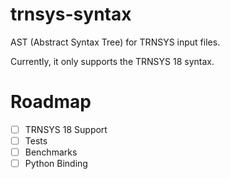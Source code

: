 # trnsys-syntax

AST (Abstract Syntax Tree) for TRNSYS input files. 

Currently, it only supports the TRNSYS 18 syntax.

# Roadmap
- [ ] TRNSYS 18 Support
- [ ] Tests
- [ ] Benchmarks
- [ ] Python Binding